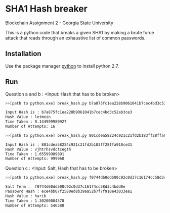 # SHA1 Hash breaker
Blockchain Assignment 2 - Georgia State University

This is a python code that breaks a given SHA1 by making a brute force attack that reads through an exhaustive list of common passwords.

## Installation

Use the package manager [python](https://www.python.org/downloads/) to install python 2.7.

## Run

Question a and b : 
<Input: Hash that has to be broken>
```bash
>>[path to python.exe] break_hash.py b7a875fc1ea228b9061041b7cec4bd3c52ab3ce3

Input Hash is : b7a875fc1ea228b9061041b7cec4bd3c52ab3ce3
Hash Value : letmein
Time Taken : 0.144999980927
Number of Attempts: 16

>>[path to python.exe] break_hash.py 801cdea58224c921c21fd2b183ff28ffa910ce31

Input Hash is : 801cdea58224c921c21fd2b183ff28ffa910ce31
Hash Value : vjhtrhsvdctcegth
Time Taken : 1.65599989891
Number of Attempts: 999968


```

Question c :
<Input: Salt, Hash that has to be broken>

```bash
>>[path to python.exe] break_hash.py f0744d60dd500c92c0d37c16174cc58d3c4bdd8e ece4bb07f2580ed8b39aa52b7f7f918e43033ea1

Salt Term :  f0744d60dd500c92c0d37c16174cc58d3c4bdd8e
Passowrd Hash : ece4bb07f2580ed8b39aa52b7f7f918e43033ea1
Hash Value : harib
Time Taken : 1.30200004578
Number of Attempts: 546588


```
